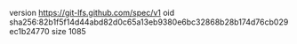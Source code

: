 version https://git-lfs.github.com/spec/v1
oid sha256:82b1f5f14d44abd82d0c65a13eb9380e6bc32868b28b174d76cb029ec1b24770
size 1085
